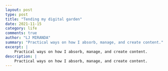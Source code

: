 ```yaml
---
layout: post
type: post
title: "Tending my digital garden"
date: 2021-11-15
category: life
comments: true
author: "LJ MIRANDA"
summary: "Practical ways on how I absorb, manage, and create content."
excerpt: |
    Practical ways on how I absorb, manage, and create content.
description: |
    Practical ways on how I absorb, manage, and create content.
---
```


